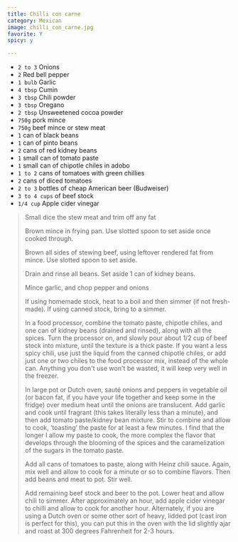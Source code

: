 ```yaml
---
title: Chilli con carne 
category: Mexican
image: chilli_con_carne.jpg
favorite: Y
spicy: y

--- 
```

* `2 to 3` Onions
* `2` Red bell pepper
* `1 bulb` Garlic
* `4 tbsp` Cumin
* `3 tbsp` Chili powder
* `3 tbsp` Oregano
* `2 tbsp` Unsweetened cocoa powder
* `750g` pork mince
* `750g` beef mince or stew meat
* `1` can of black beans
* `1` can of pinto beans
* `2` cans of red kidney beans
* `1` small can of tomato paste
* `1` small can of chipotle chiles in adobo
* `1 to 2` cans of tomatoes with green chillies
* `2` cans of diced tomatoes
* `2 to 3` bottles of cheap American beer (Budweiser)
* `3 to 4 cups` of beef stock
* `1/4 cup` Apple cider vinegar
 
> Small dice the stew meat and trim off any fat
>
> Brown mince in frying pan. Use slotted spoon to set aside once cooked through.
>
> Brown all sides of stewing beef, using leftover rendered fat from mince. Use slotted spoon to set aside.
>
> Drain and rinse all beans. Set aside 1 can of kidney beans.
>
> Mince garlic, and chop pepper and onions
>
> If using homemade stock, heat to a boil and then simmer (if not fresh-made). If using canned stock, bring to a simmer.
>
> In a food processor, combine the tomato paste, chipotle chiles, and one can of kidney beans (drained and rinsed), along with all the spices. Turn the processor on, and slowly pour about 1/2 cup of beef stock into mixture, until the texture is a thick paste. If you want a less spicy chili, use just the liquid from the canned chipotle chiles, or add just one or two chiles to the food processor mix, instead of the whole can. Anything you don't use won't be wasted, it will keep very well in the freezer.
>
> In large pot or Dutch oven, sauté onions and peppers in vegetable oil (or bacon fat, if you have your life together and keep some in the fridge) over medium heat until the onions are translucent. Add garlic and cook until fragrant (this takes literally less than a minute), and then add tomato paste/kidney bean mixture. Stir to combine and allow to cook, ‘toasting’ the paste for at least a few minutes. I find that the longer I allow my paste to cook, the more complex the flavor that develops through the blooming of the spices and the caramelization of the sugars in the tomato paste.
>
> Add all cans of tomatoes to paste, along with Heinz chili sauce. Again, mix well and allow to cook for a minute or so to combine flavors. Then add beans and meat to pot. Stir well.
>
> Add remaining beef stock and beer to the pot. Lower heat and allow chili to simmer. After approximately an hour, add apple cider vinegar to chilli and allow to cook for another hour. Alternately, if you are using a Dutch oven or some other sort of heavy, lidded pot (cast iron is perfect for this), you can put this in the oven with the lid slightly ajar and roast at 300 degrees Fahrenheit for 2-3 hours.

